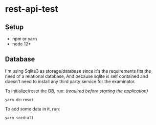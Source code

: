 # rest-api-test

## Setup
 - npm or yarn
 - node 12+

## Database
I'm using Sqlite3 as storage/database since it's the requirements fits the need of a relational database, And because sqlite is self contained and doesn't need to install any third party service for the examinator.

To initialize/reset the DB, run: _(required before starting the application)_

`yarn db:reset`

To add some data in it, run:

`yarn seed:all`

